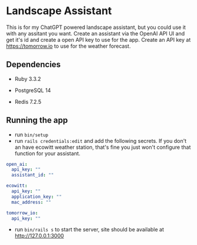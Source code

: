 # Landscape Assistant
This is for my ChatGPT powered landscape assistant, but you could use it
with any assitant you want.
Create an assistant via the OpenAI API UI and get it's id and create a
open API key to use for the app.
Create an API key at https://tomorrow.io to use for the weather
forecast.

## Dependencies
* Ruby 3.3.2

* PostgreSQL 14

* Redis 7.2.5

## Running the app
* run `bin/setup`
* run `rails credentials:edit` and add the following secrets. If you
  don't an have ecowitt weather station, that's fine you just won't configure that
  function for your assistant.

``` yaml
open_ai:
  api_key: ""
  assistant_id: ""

ecowitt:
  api_key: ""
  application_key: ""
  mac_address: ""

tomorrow_io:
  api_key: ""
```
* run `bin/rails s` to start the server, site should be available at
  http://127.0.0.1:3000
